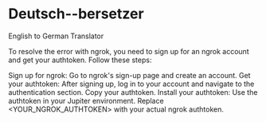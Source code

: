 # Deutsch--bersetzer
English to German Translator

To resolve the error with ngrok, you need to sign up for an ngrok account and get your authtoken. Follow these steps:

Sign up for ngrok: Go to ngrok's sign-up page and create an account.
Get your authtoken: After signing up, log in to your account and navigate to the authentication section. Copy your authtoken.
Install your authtoken: Use the authtoken in your Jupiter environment.
Replace <YOUR_NGROK_AUTHTOKEN> with your actual ngrok authtoken.
